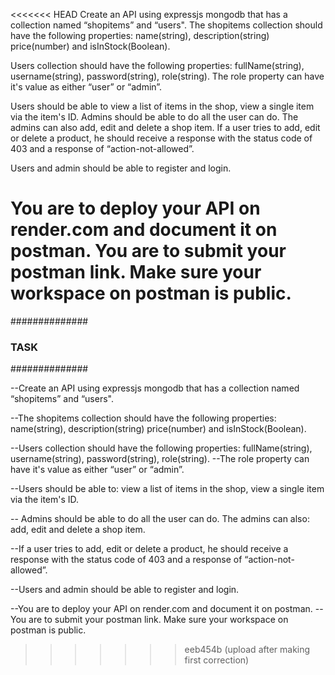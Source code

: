 <<<<<<< HEAD
Create an API using expressjs mongodb that has a collection  named “shopitems” and “users". The shopitems collection should have the following properties: name(string), description(string) price(number) and isInStock(Boolean).

 

Users collection should have the following properties: fullName(string), username(string), password(string), role(string). The role property can have it's value as either “user” or “admin”.

 

Users should be able to view a list of items in the shop, view a single item via the item's ID. Admins should be able to do all the user can do. The admins can also add, edit and delete a shop item. If a user tries to add, edit or delete a product, he should receive a response with the status code of 403 and a response of “action-not-allowed”.

 

Users and admin should be able to register and login.

 

You are to deploy your API on render.com and document it on postman. You are to submit your postman link. Make sure your workspace on postman is public.
=======
##############
###  TASK  ###
##############

--Create an API using expressjs mongodb that has a collection  named “shopitems” and “users". 

--The shopitems collection should have the following properties: name(string), description(string) price(number) and isInStock(Boolean).

 
--Users collection should have the following properties:
fullName(string),
username(string),
password(string),
role(string). 
--The role property can have it's value as either “user” or “admin”.

 

--Users should be able to:
view a list of items in the shop,
view a single item via the item's ID.

-- Admins should be able to do all the user can do.
The admins can also:
add,
edit
and delete a shop item. 

--If a user tries to add, edit or delete a product, he should receive a response with the 
status code of 403 and a 
response of “action-not-allowed”.

 --Users and admin should be able to register and login.

--You are to deploy your API on render.com and document it on postman. 
--You are to submit your postman link. Make sure your workspace on postman is public.
>>>>>>> eeb454b (upload after making first correction)
